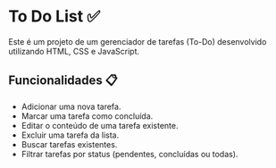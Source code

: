 # To Do List ✅
Este é um projeto de um gerenciador de tarefas (To-Do) desenvolvido utilizando HTML, CSS e JavaScript.

## Funcionalidades 📋
- Adicionar uma nova tarefa.
- Marcar uma tarefa como concluída.
- Editar o conteúdo de uma tarefa existente.
- Excluir uma tarefa da lista.
- Buscar tarefas existentes.
- Filtrar tarefas por status (pendentes, concluídas ou todas).
